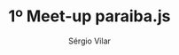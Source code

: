 ---
title: "1º Meet-up paraiba.js"
slug: 1-meetup-pbjs
layout: post
categories:
- flyer
description: "Terceiro Meetup do Paraiba.js"
author: Sérgio Vilar
local: Tot Coworking
horario: 19h30s ~ 22hs
data: 15/01/2014
endereco: Avenida Mato Grosso 667  Bairro dos Estados João Pessoa PB
facebook_album: 678105422242093
passed: 1
---